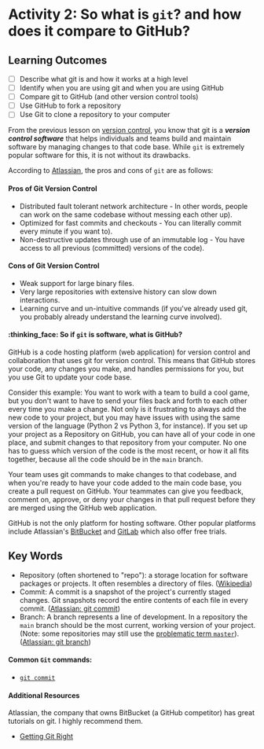 # Activity 2: So what is `git`? and how does it compare to GitHub?

## Learning Outcomes
- [ ] Describe what git is and how it works at a high level
- [ ] Identify when you are using git and when you are using GitHub
- [ ] Compare git to GitHub (and other version control tools)
- [ ] Use GitHub to fork a repository
- [ ] Use Git to clone a repository to your computer

From the previous lesson on [version control](1-version-control.md), you know that git is a 
***version control software*** that helps individuals and teams build and maintain software by managing
changes to that code base. While `git` is extremely popular software for this, it is not without its drawbacks. 

According to [Atlassian](https://bitbucket.org/product/version-control-software), the pros and cons of `git` 
are as follows: 
#### Pros of Git Version Control
- Distributed fault tolerant network architecture - In other words, people can work on the same codebase without 
  messing each other up).
- Optimized for fast commits and checkouts - You can literally commit every minute if you want to).
- Non-destructive updates through use of an immutable log - You have access to all previous (committed) versions of the code).

#### Cons of Git Version Control
- Weak support for large binary files. 
- Very large repositories with extensive history can slow down interactions. 
- Learning curve and un-intuitive commands (if you've already used git, you probably already understand
  the learning curve involved).
  
#### :thinking_face: So if `git` is software, what is GitHub?
GitHub is a code hosting platform (web application) for version control and collaboration that uses git for version 
control. This means that GitHub stores your code, any changes you make, and handles permissions for you, but you 
use Git to update your code base. 

Consider this example:
You want to work with a team to build a cool game, but you don't want to have to send your files back and forth to each
other every time you make a change. Not only is it frustrating to always add the new code to your project, but you may
have issues with using the same version of the language (Python 2 vs Python 3, for instance). If you set up your project
as a Repository on GitHub, you can have all of your code in one place, and submit changes to that repository from your
computer. No one has to guess which version of the code is the most recent, or how it all fits together, because all the 
code should be in the `main` branch.

Your team uses git commands to make changes to that codebase, and when you're ready to have your code added to the
main code base, you create a pull request on GitHub. Your teammates can give you feedback, comment on, approve, or deny
your changes in that pull request before they are merged using the GitHub web application. 

GitHub is not the only platform for hosting software. Other popular platforms include Atlassian's 
[BitBucket](https://bitbucket.org) and [GitLab](https://about.gitlab.com) which also offer free trials. 

## Key Words
- Repository (often shortened to "repo"): a storage location for software packages or projects. It often resembles 
  a directory of files. ([Wikipedia](https://en.wikipedia.org/wiki/Software_repository))
- Commit: A commit is a snapshot of the project's currently staged changes. Git snapshots record the entire contents
  of each file in every commit. ([Atlassian: git commit](https://www.atlassian.com/git/tutorials/saving-changes/git-commit))
- Branch: A branch represents a line of development. In a repository the `main` branch should be the most current, working
  version of your project. (Note: some repositories may still use the [problematic term `master`](https://www.zdnet.com/article/github-to-replace-master-with-main-starting-next-month/)).
  ([Atlassian: git branch](https://www.atlassian.com/git/tutorials/using-branches))

#### Common `Git` commands:
- [`git commit`](https://www.atlassian.com/git/tutorials/saving-changes/git-commit)

#### Additional Resources
Atlassian, the company that owns BitBucket (a GitHub competitor) has great tutorials on git. I highly recommend them.
- [Getting Git Right](https://www.atlassian.com/git)
